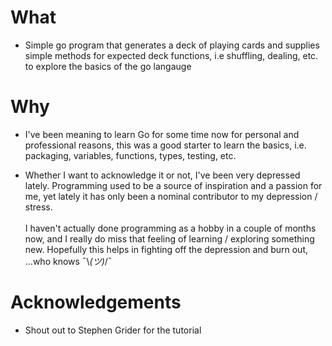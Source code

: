 # What

* Simple go program that generates a deck of playing cards and supplies simple methods for expected deck functions, i.e shuffling, dealing, etc. to explore the basics of the go langauge 

# Why

* I've been meaning to learn Go for some time now for personal and professional reasons, this was a good starter to learn the basics, i.e. packaging, variables, functions, types, testing, etc.

* Whether I want to acknowledge it or not, I've been very depressed lately. Programming used to be a source of inspiration and a passion for me, yet lately it has only been a nominal contributor to my depression / stress. <br><br>
I haven't actually done programming as a hobby in a couple of months now, and I really do miss that feeling of learning / exploring something new. Hopefully this helps in fighting off the depression and burn out, ...who knows ¯\\_(ツ)_/¯ 

# Acknowledgements

* Shout out to Stephen Grider for the tutorial
